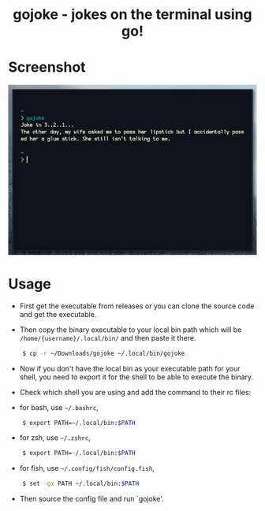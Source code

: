 <div align=center>
    <h1>gojoke - jokes on the terminal using go!</h1>
</div>

# Screenshot

![example](./assets/gojoke-example.png)

# Usage

- First get the executable from releases or you can clone the source code
  and get the executable.

- Then copy the binary executable to your local bin path which will be `/home/{username}/.local/bin/` and then paste it there.

```bash
    $ cp -r ~/Downloads/gojoke ~/.local/bin/gojoke
```

- Now if you don't have the local bin as your executable path for your shell, you need to export it for the shell to be able to execute the binary.

- Check which shell you are using and add the command to their rc files:

- for bash, use `~/.bashrc`,

```bash
    $ export PATH=~/.local/bin:$PATH
```

- for zsh, use `~/.zshrc`,

```zsh
    $ export PATH=~/.local/bin:$PATH
```

- for fish, use `~/.config/fish/config.fish`,

```bash
    $ set -gx PATH ~/.local/bin:$PATH
```

- Then source the config file and run `gojoke'.
